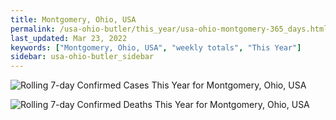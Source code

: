 ```yaml
---
title: Montgomery, Ohio, USA
permalink: /usa-ohio-butler/this_year/usa-ohio-montgomery-365_days.html
last_updated: Mar 23, 2022
keywords: ["Montgomery, Ohio, USA", "weekly totals", "This Year"]
sidebar: usa-ohio-butler_sidebar
---
```


![Rolling 7-day Confirmed Cases This Year for Montgomery, Ohio, USA](/covid_tracker/images/graphs/usa-ohio-montgomery-rolling_7_days_confirmed-365_days_graph.png)

![Rolling 7-day Confirmed Deaths This Year for Montgomery, Ohio, USA](/covid_tracker/images/graphs/usa-ohio-montgomery-rolling_7_days_deaths-365_days_graph.png)
